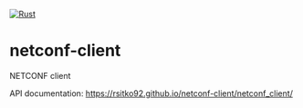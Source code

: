 [![Rust](https://github.com/rsitko92/netconf-client/actions/workflows/rust.yml/badge.svg?branch=main)](https://github.com/rsitko92/netconf-client/actions/workflows/rust.yml)

# netconf-client
NETCONF client 

API documentation: https://rsitko92.github.io/netconf-client/netconf_client/
